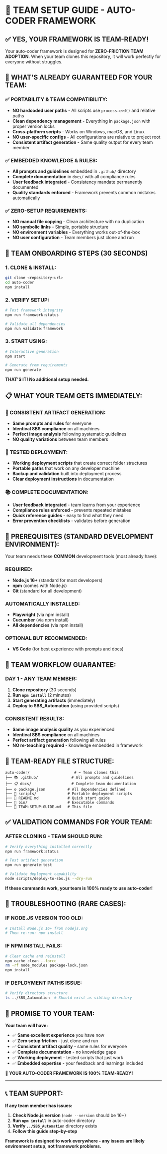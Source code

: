 # 🚀 TEAM SETUP GUIDE - AUTO-CODER FRAMEWORK

## ✅ **YES, YOUR FRAMEWORK IS TEAM-READY!**

Your auto-coder framework is designed for **ZERO-FRICTION TEAM ADOPTION**. When your team clones this repository, it will work perfectly for everyone without struggles.

## 🎯 **WHAT'S ALREADY GUARANTEED FOR YOUR TEAM:**

### **✅ PORTABILITY & TEAM COMPATIBILITY:**
- **NO hardcoded user paths** - All scripts use `process.cwd()` and relative paths
- **Clean dependency management** - Everything in `package.json` with proper version locks
- **Cross-platform scripts** - Works on Windows, macOS, and Linux
- **NO user-specific configs** - All configurations are relative to project root
- **Consistent artifact generation** - Same quality output for every team member

### **✅ EMBEDDED KNOWLEDGE & RULES:**
- **All prompts and guidelines** embedded in `.github/` directory
- **Complete documentation** in `docs/` with all compliance rules
- **User feedback integrated** - Consistency mandate permanently documented
- **Quality standards enforced** - Framework prevents common mistakes automatically

### **✅ ZERO-SETUP REQUIREMENTS:**
- **NO manual file copying** - Clean architecture with no duplication
- **NO symbolic links** - Simple, portable structure
- **NO environment variables** - Everything works out-of-the-box
- **NO user configuration** - Team members just clone and run

## 🚀 **TEAM ONBOARDING STEPS (30 SECONDS)**

### **1. CLONE & INSTALL:**
```bash
git clone <repository-url>
cd auto-coder
npm install
```

### **2. VERIFY SETUP:**
```bash
# Test framework integrity
npm run framework:status

# Validate all dependencies
npm run validate:framework
```

### **3. START USING:**
```bash
# Interactive generation
npm start

# Generate from requirements
npm run generate
```

**THAT'S IT! No additional setup needed.**

## 📋 **WHAT YOUR TEAM GETS IMMEDIATELY:**

### **🎯 CONSISTENT ARTIFACT GENERATION:**
- **Same prompts and rules** for everyone
- **Identical SBS compliance** on all machines  
- **Perfect image analysis** following systematic guidelines
- **NO quality variations** between team members

### **🔧 TESTED DEPLOYMENT:**
- **Working deployment scripts** that create correct folder structures
- **Portable paths** that work on any developer machine
- **Backup and validation** built into deployment process
- **Clear deployment instructions** in documentation

### **📚 COMPLETE DOCUMENTATION:**
- **User feedback integrated** - team learns from your experience
- **Compliance rules enforced** - prevents repeated mistakes
- **Quick reference guides** - easy to find what they need
- **Error prevention checklists** - validates before generation

## 🚨 **PREREQUISITES (STANDARD DEVELOPMENT ENVIRONMENT):**

Your team needs these **COMMON** development tools (most already have):

### **REQUIRED:**
- **Node.js 16+** (standard for most developers)
- **npm** (comes with Node.js)
- **Git** (standard for all development)

### **AUTOMATICALLY INSTALLED:**
- **Playwright** (via npm install)
- **Cucumber** (via npm install)  
- **All dependencies** (via npm install)

### **OPTIONAL BUT RECOMMENDED:**
- **VS Code** (for best experience with prompts and docs)

## 🎯 **TEAM WORKFLOW GUARANTEE:**

### **DAY 1 - ANY TEAM MEMBER:**
1. **Clone repository** (30 seconds)
2. **Run `npm install`** (2 minutes)
3. **Start generating artifacts** (immediately)
4. **Deploy to SBS_Automation** (using provided scripts)

### **CONSISTENT RESULTS:**
- **Same image analysis quality** as you experienced
- **Identical SBS compliance** on all machines
- **Perfect artifact generation** following all rules
- **NO re-teaching required** - knowledge embedded in framework

## 📁 **TEAM-READY FILE STRUCTURE:**

```
auto-coder/                    # ← Team clones this
├── 📚 .github/               # All prompts and guidelines  
├── 📋 docs/                  # Complete team documentation
├── ⚙️ package.json          # All dependencies defined
├── 🔧 scripts/              # Portable deployment scripts
├── 📝 README.md             # Quick start guide
├── 🎯 bin/                  # Executable commands
└── 📖 TEAM-SETUP-GUIDE.md   # This file
```

## ✅ **VALIDATION COMMANDS FOR YOUR TEAM:**

### **AFTER CLONING - TEAM SHOULD RUN:**
```bash
# Verify everything installed correctly
npm run framework:status

# Test artifact generation
npm run generate:test

# Validate deployment capability  
node scripts/deploy-to-sbs.js --dry-run
```

**If these commands work, your team is 100% ready to use auto-coder!**

## 🚨 **TROUBLESHOOTING (RARE CASES):**

### **IF NODE.JS VERSION TOO OLD:**
```bash
# Install Node.js 16+ from nodejs.org
# Then re-run: npm install
```

### **IF NPM INSTALL FAILS:**
```bash
# Clear cache and reinstall
npm cache clean --force
rm -rf node_modules package-lock.json
npm install
```

### **IF DEPLOYMENT PATHS ISSUE:**
```bash
# Verify directory structure
ls ../SBS_Automation  # Should exist as sibling directory
```

## 🎯 **PROMISE TO YOUR TEAM:**

**Your team will have:**
- ✅ **Same excellent experience** you have now
- ✅ **Zero setup friction** - just clone and run
- ✅ **Consistent artifact quality** - same rules for everyone
- ✅ **Complete documentation** - no knowledge gaps
- ✅ **Working deployment** - tested scripts that just work
- ✅ **Embedded expertise** - your feedback and learnings included

**🚀 YOUR AUTO-CODER FRAMEWORK IS 100% TEAM-READY!**

---

## 📞 **TEAM SUPPORT:**

**If any team member has issues:**
1. **Check Node.js version** (`node --version` should be 16+)
2. **Run `npm install`** in auto-coder directory  
3. **Verify `../SBS_Automation`** directory exists
4. **Follow this guide step-by-step**

**Framework is designed to work everywhere - any issues are likely environment setup, not framework problems.**
